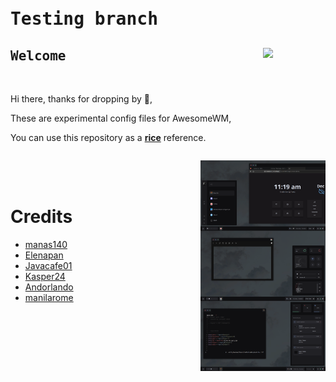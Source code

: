 
<br>

<br>

# <samp><b>Testing branch</b></samp>
## <samp><b>Welcome</b></samp> <img src="https://img.shields.io/github/stars/saimoomedits/dotfiles?color=%238AB4F8&labelColor=101012&label=stars&style=for-the-badge" width=100 align="right" />

<br>


<table>

Hi there, thanks for dropping by 💙, 

These are experimental config files for AwesomeWM, 

You can use this repository as a **[rice](https://thatnixguy.github.io/posts/ricing/)** reference.

</table>

<img src="assets/preview.png" width=200 align="right">


<br>
<br>

# Credits

- [manas140](https://github.com/manas140)
- [Elenapan](https://github.com/elenapan)
- [Javacafe01](https://github.com/javacafe01)
- [Kasper24](https://github.com/kasper24)
- [Andorlando](https://github.com/andOrlando)
- [manilarome](https://github.com/manilarome)


